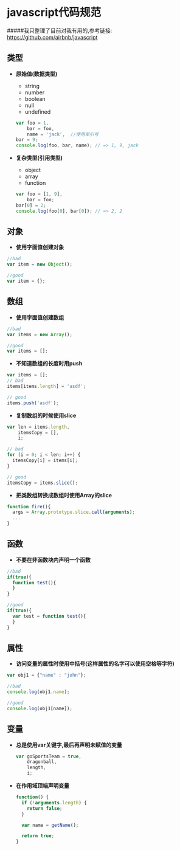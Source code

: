 javascript代码规范
===================

#####我只整理了目前对我有用的,参考链接: https://github.com/airbnb/javascript

类型
---------
  - **原始值(数据类型)**
  
    + string
    + number
    + boolean
    + null
    + undefined
    
    ```javascript
    var foo = 1,
        bar = foo,
        name = 'jack',  //使用单引号
    bar = 9;
    console.log(foo, bar, name); // => 1, 9, jack
    ```
  - **复杂类型(引用类型)**
    + object
    + array
    + function
    
    ```javascript
    var foo = [1, 9],
        bar = foo;
    bar[0] = 2;
    console.log(foo[0], bar[0]); // => 2, 2
    ```

对象
---------

  - **使用字面值创建对象**
  
  ```javascript
  //bad
  var item = new Object();
  
  //good
  var item = {};
  ```

数组
-----

  - **使用字面值创建数组**
  
  ```javascript
  //bad
  var items = new Array();
  
  //good
  var items = [];
  ```
  - **不知道数组的长度时用push**
  
  ```javascript
  var items = [];
  // bad
  items[items.length] = 'asdf';

  // good
  items.push('asdf');
  ```
    
  - **复制数组的时候使用slice**
  
  ```javascript
  var len = items.length,
      itemsCopy = [],
      i;

  // bad
  for (i = 0; i < len; i++) {
    itemsCopy[i] = items[i];
  }

  // good
  itemsCopy = items.slice();
  ```
  
  - **把类数组转换成数组时使用Array的slice**
  
  ```javascript
  function fire(){
    args = Array.prototype.slice.call(arguments);
    ...
  }
  ```
  
函数
---------
  
  - **不要在非函数块内声明一个函数**
  
  ```javascript
  //bad
  if(true){
    function test(){
    }
  }
  
  //good
  if(true){
    var test = function test(){
    }
  }
  ```
  
属性
-----
  
  - **访问变量的属性时使用中括号(这样属性的名字可以使用空格等字符)**
  
  ```javascript
  var obj1 = {"name" : "john"};
  
  //bad
  console.log(obj1.name);
  
  //good
  console.log(obj1[name]);
  ```

变量
---------

  - **总是使用var关键字,最后再声明未赋值的变量**
  
    ```javascript
    var goSportsTeam = true,
        dragonball,
        length,
        i;
    ```
    
  - **在作用域顶端声明变量**
  
    ```javascript
    function() {
      if (!arguments.length) {
        return false;
      }

      var name = getName();

      return true;
    }
    ```
    
    
    
    
  
  



